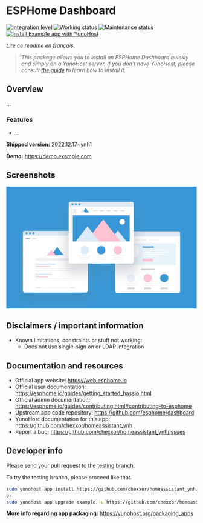 
# ESPHome Dashboard

[![Integration level](https://dash.yunohost.org/integration/example.svg)](https://dash.yunohost.org/appci/app/example) ![Working status](https://ci-apps.yunohost.org/ci/badges/example.status.svg) ![Maintenance status](https://ci-apps.yunohost.org/ci/badges/example.maintain.svg)
[![Install Example app with YunoHost](https://install-app.yunohost.org/install-with-yunohost.svg)](https://install-app.yunohost.org/?app=example)

*[Lire ce readme en français.](./README_fr.md)*

> *This package allows you to install an ESPHome Dashboard quickly and simply on a YunoHost server.
If you don't have YunoHost, please consult [the guide](https://yunohost.org/#/install) to learn how to install it.*

## Overview

...

### Features

- ...


**Shipped version:** 2022.12.17~ynh1

**Demo:** https://demo.example.com

## Screenshots

![Screenshot of ESPHome Dashboard](./doc/screenshots/example.jpg)

## Disclaimers / important information

* Known limitations, constraints or stuff not working:
    * Does not use single-sign on or LDAP integration

## Documentation and resources

* Official app website: <https://web.esphome.io>
* Official user documentation: <https://esphome.io/guides/getting_started_hassio.html>
* Official admin documentation: <https://esphome.io/guides/contributing.html#contributing-to-esphome>
* Upstream app code repository: <https://github.com/esphome/dashboard>
* YunoHost documentation for this app: <https://github.com/chexxor/homeassistant_ynh>
* Report a bug: <https://github.com/chexxor/homeassistant_ynh/issues>

## Developer info

Please send your pull request to the [testing branch](https://github.com/chexxor/homeassistant_ynh/tree/testing).

To try the testing branch, please proceed like that.

``` bash
sudo yunohost app install https://github.com/chexxor/homeassistant_ynh/tree/testing --debug
or
sudo yunohost app upgrade example -u https://github.com/chexxor/homeassistant_ynh/tree/testing --debug
```

**More info regarding app packaging:** <https://yunohost.org/packaging_apps>
